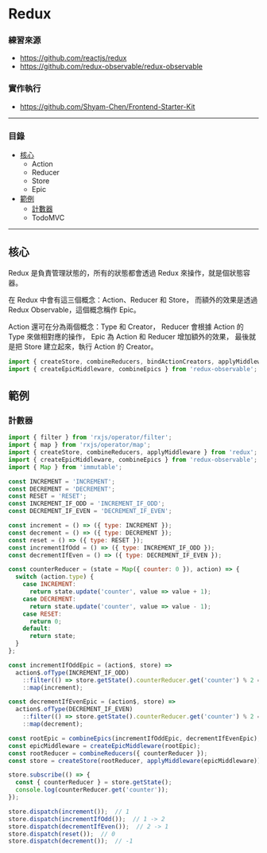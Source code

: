 # Redux

### 練習來源
* https://github.com/reactjs/redux
* https://github.com/redux-observable/redux-observable

### 實作執行
* https://github.com/Shyam-Chen/Frontend-Starter-Kit

***

### 目錄
* [核心](#核心)
  * Action
  * Reducer
  * Store
  * Epic
* [範例](#範例)
  * [計數器](#計數器)
  * TodoMVC

***

## 核心

Redux 是負責管理狀態的，所有的狀態都會透過 Redux 來操作，就是個狀態容器。

在 Redux 中會有這三個概念：Action、Reducer 和 Store，
而額外的效果是透過 Redux Observable，這個概念稱作 Epic。

Action 還可在分為兩個概念：Type 和 Creator，
Reducer 會根據 Action 的 Type 來做相對應的操作，
Epic 為 Action 和 Reducer 增加額外的效果，
最後就是把 Store 建立起來，執行 Action 的 Creator。

```js
import { createStore, combineReducers, bindActionCreators, applyMiddleware, compose } from 'redux';
import { createEpicMiddleware, combineEpics } from 'redux-observable';
```

## 範例

### 計數器

```js
import { filter } from 'rxjs/operator/filter';
import { map } from 'rxjs/operator/map';
import { createStore, combineReducers, applyMiddleware } from 'redux';
import { createEpicMiddleware, combineEpics } from 'redux-observable';
import { Map } from 'immutable';

const INCREMENT = 'INCREMENT';
const DECREMENT = 'DECREMENT';
const RESET = 'RESET';
const INCREMENT_IF_ODD = 'INCREMENT_IF_ODD';
const DECREMENT_IF_EVEN = 'DECREMENT_IF_EVEN';

const increment = () => ({ type: INCREMENT });
const decrement = () => ({ type: DECREMENT });
const reset = () => ({ type: RESET });
const incrementIfOdd = () => ({ type: INCREMENT_IF_ODD });
const decrementIfEven = () => ({ type: DECREMENT_IF_EVEN });

const counterReducer = (state = Map({ counter: 0 }), action) => {
  switch (action.type) {
    case INCREMENT:
      return state.update('counter', value => value + 1);
    case DECREMENT:
      return state.update('counter', value => value - 1);
    case RESET:
      return 0;
    default:
      return state;
  }
};

const incrementIfOddEpic = (action$, store) =>
  action$.ofType(INCREMENT_IF_ODD)
    ::filter(() => store.getState().counterReducer.get('counter') % 2 === 1)
    ::map(increment);

const decrementIfEvenEpic = (action$, store) =>
  action$.ofType(DECREMENT_IF_EVEN)
    ::filter(() => store.getState().counterReducer.get('counter') % 2 === 0)
    ::map(decrement);

const rootEpic = combineEpics(incrementIfOddEpic, decrementIfEvenEpic);
const epicMiddleware = createEpicMiddleware(rootEpic);
const rootReducer = combineReducers({ counterReducer });
const store = createStore(rootReducer, applyMiddleware(epicMiddleware));

store.subscribe(() => {
  const { counterReducer } = store.getState();
  console.log(counterReducer.get('counter'));
});

store.dispatch(increment());  // 1
store.dispatch(incrementIfOdd());  // 1 -> 2
store.dispatch(decrementIfEven());  // 2 -> 1
store.dispatch(reset());  // 0
store.dispatch(decrement());  // -1
```
